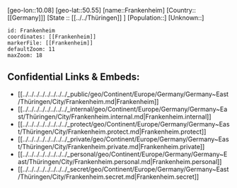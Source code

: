 ﻿---
location: [50.55,10.08]
mapzoom: [7,12] 
mapmarker: city 
type: City
tags:
- geo/City


SpocWebEntityId: 30228
isDeleted: false
confidential: public

---
[geo-lon::10.08]
[geo-lat::50.55]
[name::Frankenheim]
[Country::[[Germany]]]
[State :: [[../../Thüringen]] ]
[Population::]
[Unknown::]


```leaflet
id: Frankenheim
coordinates: [[Frankenheim]]
markerFile: [[Frankenheim]]
defaultZoom: 11 
maxZoom: 18
```


## Confidential Links & Embeds: 
- [[../../../../../../../../_public/geo/Continent/Europe/Germany/Germany~East/Thüringen/City/Frankenheim.md|Frankenheim]] 
- [[../../../../../../../../_internal/geo/Continent/Europe/Germany/Germany~East/Thüringen/City/Frankenheim.internal.md|Frankenheim.internal]] 
- [[../../../../../../../../_protect/geo/Continent/Europe/Germany/Germany~East/Thüringen/City/Frankenheim.protect.md|Frankenheim.protect]] 
- [[../../../../../../../../_private/geo/Continent/Europe/Germany/Germany~East/Thüringen/City/Frankenheim.private.md|Frankenheim.private]] 
- [[../../../../../../../../_personal/geo/Continent/Europe/Germany/Germany~East/Thüringen/City/Frankenheim.personal.md|Frankenheim.personal]] 
- [[../../../../../../../../_secret/geo/Continent/Europe/Germany/Germany~East/Thüringen/City/Frankenheim.secret.md|Frankenheim.secret]] 
